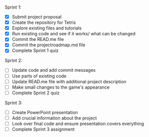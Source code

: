 Sprint 1: 
- [x] Submit project proposal
- [x] Create the repository for Tetris
- [x] Explore existing files and tutorials
- [x] Run existing code and see if it works/ what can be changed
- [x] Commit the READ.me file
- [x] Commit the projectroadmap.md file
- [x] Complete Sprint 1 quiz

Sprint 2:
- [ ] Update code and add commit messages
- [ ] Use parts of existing code
- [ ] Update READ.me file with additional project description
- [ ] Make small changes to the game's appearance
- [ ] Complete Sprint 2 quiz

Sprint 3:
- [ ] Create PowerPoint presentation
- [ ] Add crucial information about the project
- [ ] Look over final code and ensure presentation covers everything
- [ ] Complete Sprint 3 assignment 
